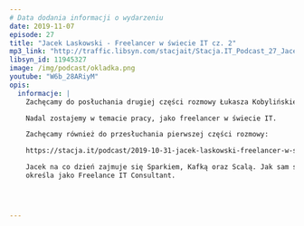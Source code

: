 ```yaml
---
# Data dodania informacji o wydarzeniu
date: 2019-11-07
episode: 27
title: "Jacek Laskowski - Freelancer w świecie IT cz. 2"
mp3_link: "http://traffic.libsyn.com/stacjait/Stacja.IT_Podcast_27_Jacek_Laskowski_-_Freelancer_w_swiecie_IT_cz_2.mp3"
libsyn_id: 11945327
image: /img/podcast/okladka.png
youtube: "W6b_28ARiyM"
opis:
  informacje: |
    Zachęcamy do posłuchania drugiej części rozmowy Łukasza Kobylińskiego z Jackiem Laskowskim. 

    Nadal zostajemy w temacie pracy, jako freelancer w świecie IT. 

    Zachęcamy również do przesłuchania pierwszej części rozmowy:

    https://stacja.it/podcast/2019-10-31-jacek-laskowski-freelancer-w-swiecie-it.html

    Jacek na co dzień zajmuje się Sparkiem, Kafką oraz Scalą. Jak sam siebie 
    określa jako Freelance IT Consultant. 




---
```

